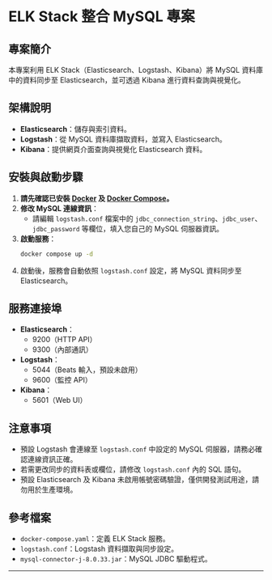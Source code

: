 # ELK Stack 整合 MySQL 專案

## 專案簡介
本專案利用 ELK Stack（Elasticsearch、Logstash、Kibana）將 MySQL 資料庫中的資料同步至 Elasticsearch，並可透過 Kibana 進行資料查詢與視覺化。

## 架構說明
- **Elasticsearch**：儲存與索引資料。
- **Logstash**：從 MySQL 資料庫擷取資料，並寫入 Elasticsearch。
- **Kibana**：提供網頁介面查詢與視覺化 Elasticsearch 資料。

## 安裝與啟動步驟
1. **請先確認已安裝 [Docker](https://www.docker.com/) 及 [Docker Compose](https://docs.docker.com/compose/)。**
2. **修改 MySQL 連線資訊**：
   - 請編輯 `logstash.conf` 檔案中的 `jdbc_connection_string`、`jdbc_user`、`jdbc_password` 等欄位，填入您自己的 MySQL 伺服器資訊。
3. **啟動服務**：
   ```bash
   docker compose up -d
   ```
4. 啟動後，服務會自動依照 `logstash.conf` 設定，將 MySQL 資料同步至 Elasticsearch。

## 服務連接埠
- **Elasticsearch**：
  - 9200（HTTP API）
  - 9300（內部通訊）
- **Logstash**：
  - 5044（Beats 輸入，預設未啟用）
  - 9600（監控 API）
- **Kibana**：
  - 5601（Web UI）

## 注意事項
- 預設 Logstash 會連線至 `logstash.conf` 中設定的 MySQL 伺服器，請務必確認連線資訊正確。
- 若需更改同步的資料表或欄位，請修改 `logstash.conf` 內的 SQL 語句。
- 預設 Elasticsearch 及 Kibana 未啟用帳號密碼驗證，僅供開發測試用途，請勿用於生產環境。

## 參考檔案
- `docker-compose.yaml`：定義 ELK Stack 服務。
- `logstash.conf`：Logstash 資料擷取與同步設定。
- `mysql-connector-j-8.0.33.jar`：MySQL JDBC 驅動程式。

---